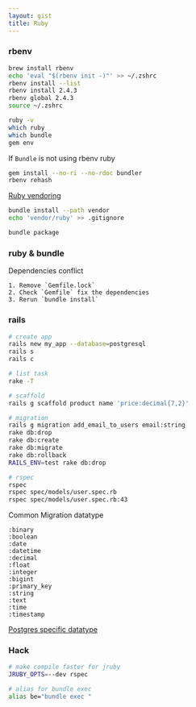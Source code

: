 ```yaml
---
layout: gist
title: Ruby
---
```


### rbenv

```sh
brew install rbenv
echo 'eval "$(rbenv init -)"' >> ~/.zshrc
rbenv install --list
rbenv install 2.4.3
rbenv global 2.4.3
source ~/.zshrc

ruby -v
which ruby
which bundle
gem env
```

If `Bundle` is not using rbenv ruby
```sh
gem install --no-ri --no-rdoc bundler
rbenv rehash
```

[Ruby vendoring](http://ryan.mcgeary.org/2011/02/09/vendor-everything-still-applies/)
```sh
bundle install --path vendor
echo 'vendor/ruby' >> .gitignore

bundle package
```


### ruby & bundle

Dependencies conflict
```
1. Remove `Gemfile.lock`
2. Check `Gemfile` fix the dependencies
3. Rerun `bundle install`
```

### rails

```sh
# create app
rails new my_app --database=postgresql
rails s
rails c

# list task
rake -T

# scaffold
rails g scaffold product name 'price:decimal{7,2}'

# migration
rails g migration add_email_to_users email:string
rake db:drop
rake db:create
rake db:migrate
rake db:rollback
RAILS_ENV=test rake db:drop

# rspec
rspec
rspec spec/models/user.spec.rb
rspec spec/models/user.spec.rb:43
```

Common Migration datatype
```
:binary
:boolean
:date
:datetime
:decimal
:float
:integer
:bigint
:primary_key
:string
:text
:time
:timestamp
```

[Postgres specific datatype](https://github.com/rails/rails/blob/4-2-stable/activerecord/lib/active_record/connection_adapters/postgresql_adapter.rb#L76)

### Hack

```sh
# make compile faster for jruby
JRUBY_OPTS=--dev rspec

# alias for bundle exec
alias be="bundle exec "
```
